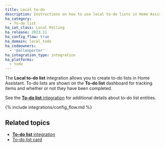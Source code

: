 ```yaml
---
title: Local to-do
description: Instructions on how to use local to-do lists in Home Assistant.
ha_category:
  - To-do list
ha_iot_class: Local Polling
ha_release: 2023.11
ha_config_flow: true
ha_domain: local_todo
ha_codeowners:
  - '@allenporter'
ha_integration_type: integration
ha_platforms:
  - todo
---
```


The **Local to-do list** integration allows you to create to-do lists in Home Assistant.
To-do lists are shown on the **To-do list** dashboard for tracking items and whether
or not they have been completed.

See the [**To-do list** integration](/integrations/todo) for additional details
about to-do list entities.

{% include integrations/config_flow.md %}

## Related topics

- [**To-do list** integration](/integrations/todo)
- [To-do list card](/dashboards/todo-list/)